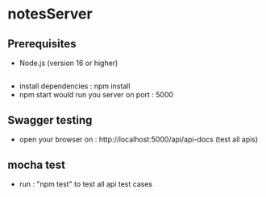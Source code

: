 # notesServer

## Prerequisites

- Node.js (version 16 or higher)
  
##
- install dependencies : npm install
- npm start would run you server on port : 5000

## Swagger testing 
- open your browser on : http://localhost:5000/api/api-docs (test all apis)

## mocha test 
- run :  "npm test" to test all api test cases 

